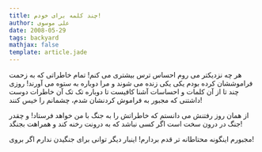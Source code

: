 ```yaml
---
title: چند کلمه برای خودم!
author: علی موسوی
date: 2008-05-29
tags: backyard
mathjax: false
template: article.jade
---
```


هر چه نزدیکتر می روم احساس ترس بیشتری می کنم! تمام خاطراتی که به زحمت فراموششان کرده بودم یکی یکی زنده می شوند و مرا دوباره به ستوه می آورند! روزی چند تا از آن کلمات و احساسات آشنا کافیست تا دوباره تک تک آن خاطرات دوست داشتنی که مجبور به فراموش کردنشان شدم، چشمانم را خیس کنند!

از همان روز رفتنش می دانستم که خاطراتش را به جنگ با من خواهد فرستاد! و چقدر جنگ در درون سخت است اگر کسی نباشد که به درونت رخنه کند و همراهت بجنگد!

مجبورم اینگونه محتاطانه تر قدم بردارم! اینبار دیگر توانی برای جنگیدن ندارم اگر بروی!
